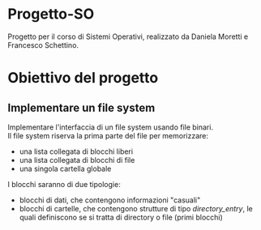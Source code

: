 # Progetto-SO
Progetto per il corso di Sistemi Operativi, realizzato da Daniela Moretti e Francesco Schettino.

# Obiettivo del progetto  
## Implementare un file system  
Implementare l'interfaccia di un file system usando file binari.  
Il file system riserva la prima parte del file per memorizzare:  
* una lista collegata di blocchi liberi
* una lista collegata di blocchi di file
* una singola cartella globale
  
I blocchi saranno di due tipologie:  
* blocchi di dati, che contengono informazioni "casuali"
* blocchi di cartelle, che contengono strutture di tipo *directory_entry*, le quali definiscono se si tratta di directory o file (primi blocchi)
